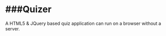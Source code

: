 ###Quizer
==================

A HTML5 & JQuery based quiz application can run on a browser without a server.